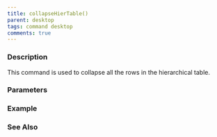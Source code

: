 ```yaml
---
title: collapseHierTable()
parent: desktop
tags: command desktop
comments: true
---
```


### Description

This command is used to collapse all the rows in the hierarchical table.

### Parameters

### Example


### See Also